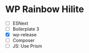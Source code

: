 WP Rainbow Hilite
=================
 - [ ] ESNext
 - [ ] Boilerplate 3
 - [x] wp-release
 - [ ] Composer
 - [ ] JS: Use Prism